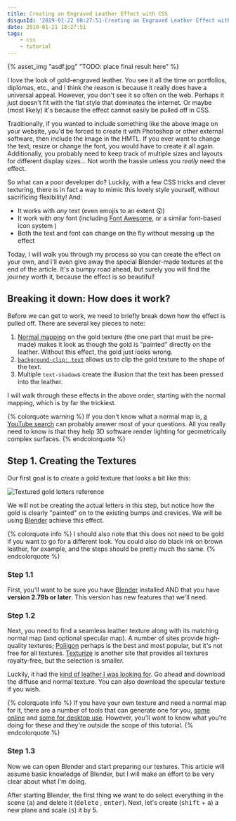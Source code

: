 ```yaml
---
title: Creating an Engraved Leather Effect with CSS
disqusId: '2019-01-22 00:27:51-Creating an Engraved Leather Effect with CSS'
date: 2019-01-21 18:27:51
tags:
	- css
	- tutorial
---
```


<link rel="stylesheet" href="/assets/extra.css">

{% asset_img "asdf.jpg" "TODO: place final result here" %}

I love the look of gold-engraved leather.  You see it all the time on portfolios, diplomas, etc., and I think the reason is because it really does have a universal appeal.  However, you don't see it so often on the web.  Perhaps it just doesn't fit with the flat style that dominates the internet.  Or maybe (most likely) it's because the effect cannot easily be pulled off in CSS.

<!-- more -->

Traditionally, if you wanted to include something like the above image on your website, you'd be forced to create it with Photoshop or other external software, then include the image in the HMTL.  If you ever want to change the text, resize or change the font, you would have to create it all again.  Additionally, you probably need to keep track of multiple sizes and layouts for different display sizes...  Not worth the hassle unless you _really_ need the effect.

So what can a poor developer do?  Luckily, with a few CSS tricks and clever texturing, there is in fact a way to mimic this lovely style yourself, without sacrificing flexibility!  And:

* It works with _any_ text (even emojis to an extent 😲)
* It work with _any_ font (including [Font Awesome](https://fontawesome.com/), or a similar font-based icon system <i class="fas fa-thumbs-up"></i>)
* Both the text and font can change on the fly without messing up the effect

Today, I will walk you through my process so you can create the effect on your own, and I'll even give away the special Blender-made textures at the end of the article.  It's a bumpy road ahead, but surely you will find the journey worth it, because the effect is so beautiful!

## Breaking it down: How does it work?	
Before we can get to work, we need to briefly break down how the effect is pulled off.  There are several key pieces to note:

1.  [Normal mapping](https://en.wikipedia.org/wiki/Normal_mapping) on the gold texture (the one part that must be pre-made) makes it look as though the gold is "painted" directly on the leather.  Without this effect, the gold just looks wrong. 
2.  [`background-clip: text`](https://developer.mozilla.org/en-US/docs/Web/CSS/background-clip) allows us to clip the gold texture to the shape of the text.
3.  Multiple `text-shadow`s create the illusion that the text has been pressed into the leather.

I will walk through these effects in the above order, starting with the normal mapping, which is by far the trickiest.

{% colorquote warning %}
If you don't know what a normal map is, <a href="https://www.youtube.com/results?search_query=normal+maps+explained">a YouTube search</a> can probably answer most of your questions.  All you really need to know is that they help 3D software render lighting for geometrically complex surfaces.
{% endcolorquote %}

## Step 1. Creating the Textures
Our first goal is to create a gold texture that looks a bit like this:

![Textured gold letters reference](reference2.jpg)

We will not be creating the actual letters in this step, but notice how the gold is clearly "painted" on to the existing bumps and crevices.  We will be using [Blender](https://www.blender.org/) achieve this effect.

{% colorquote info %}
I should also note that this does not need to be gold if you want to go for a different look.  You could also do black ink on brown leather, for example, and the steps should be pretty much the same.
{% endcolorquote %}

### Step 1.1
First, you'll want to be sure you have [Blender](https://www.blender.org/download/) installed AND that you have **version 2.79b or later**.  This version has new features that we'll need.

### Step 1.2
Next, you need to find a seamless leather texture along with its matching normal map (and optional specular map).  A number of sites provide high-quality textures; [Poliigon](https://www.poliigon.com/) perhaps is the best and most popular, but it's not free for all textures.  [Texturize](http://www.texturise.club/) is another site that provides all textures royalty-free, but the selection is smaller.

Luckily, it had the [kind of leather I was looking for](http://www.texturise.club/2013/12/seamless-black-leather-texture-maps.html).  Go ahead and download the diffuse and normal texture.  You can also download the specular texture if you wish.

{% colorquote info %}
If you have your own texture and need a normal map for it, there are a number of tools that can generate one for you, <a href="http://cpetry.github.io/NormalMap-Online/">some online</a> and <a href="http://www.crazybump.com/">some for desktop use</a>.  However, you'll want to know what you're doing for these and they're outside the scope of this tutorial.
{% endcolorquote %}

### Step 1.3
Now we can open Blender and start preparing our textures.  This article will assume basic knowledge of Blender, but I will make an effort to be very clear about what I'm doing.

After starting Blender, the first thing we want to do select everything in the scene (<kbd>a</kbd>) and delete it (<kbd>delete</kbd> , <kbd>enter</kbd>).  Next, let's create (<kbd>shift</kbd> + <kbd>a</kbd>) a new plane and scale (<kbd>s</kbd>) it by 5.
